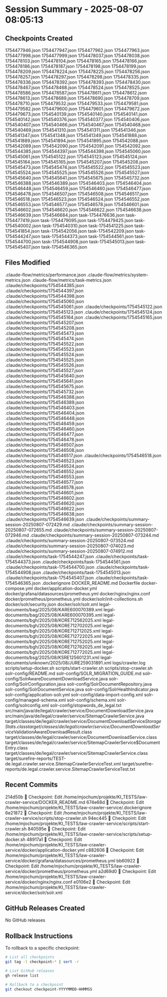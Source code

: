 # Session Summary - 2025-08-07 08:05:13

## Checkpoints Created
1754477946.json
1754477947.json
1754477962.json
1754477963.json
1754477998.json
1754477999.json
1754478037.json
1754478038.json
1754478103.json
1754478104.json
1754478165.json
1754478166.json
1754478186.json
1754478187.json
1754478198.json
1754478199.json
1754478209.json
1754478224.json
1754478225.json
1754478256.json
1754478257.json
1754478297.json
1754478298.json
1754478335.json
1754478336.json
1754478392.json
1754478393.json
1754478430.json
1754478467.json
1754478468.json
1754478524.json
1754478525.json
1754478586.json
1754478587.json
1754478611.json
1754478612.json
1754478613.json
1754478689.json
1754478690.json
1754478709.json
1754478710.json
1754479532.json
1754479533.json
1754479581.json
1754479582.json
1754479600.json
1754479601.json
1754479672.json
1754479673.json
1754540139.json
1754540140.json
1754540141.json
1754540142.json
1754540376.json
1754540377.json
1754540406.json
1754540407.json
1754540466.json
1754540467.json
1754540468.json
1754540469.json
1754541310.json
1754541311.json
1754541346.json
1754541347.json
1754541348.json
1754541349.json
1754541888.json
1754541889.json
1754541894.json
1754541895.json
1754542088.json
1754542089.json
1754542090.json
1754542091.json
1754542092.json
1754544385.json
1754544397.json
1754544398.json
1754545060.json
1754545061.json
1754545122.json
1754545123.json
1754545124.json
1754545164.json
1754545165.json
1754545207.json
1754545208.json
1754545473.json
1754545474.json
1754545522.json
1754545523.json
1754545524.json
1754545525.json
1754545526.json
1754545527.json
1754545640.json
1754545641.json
1754545675.json
1754545732.json
1754546388.json
1754546389.json
1754546403.json
1754546404.json
1754546448.json
1754546459.json
1754546460.json
1754546477.json
1754546478.json
1754546507.json
1754546508.json
1754546517.json
1754546518.json
1754546523.json
1754546524.json
1754546552.json
1754546553.json
1754546577.json
1754546578.json
1754546601.json
1754546602.json
1754546620.json
1754546622.json
1754546638.json
1754546639.json
1754546684.json
task-1754476636.json
task-1754477419.json
task-1754479095.json
task-1754479425.json
task-1754540002.json
task-1754540310.json
task-1754541225.json
task-1754541854.json
task-1754542056.json
task-1754542209.json
task-1754544247.json
task-1754544373.json
task-1754544561.json
task-1754544700.json
task-1754544908.json
task-1754545013.json
task-1754545407.json
task-1754546365.json

## Files Modified
.claude-flow/metrics/performance.json
.claude-flow/metrics/system-metrics.json
.claude-flow/metrics/task-metrics.json
.claude/checkpoints/1754544385.json
.claude/checkpoints/1754544397.json
.claude/checkpoints/1754544398.json
.claude/checkpoints/1754545060.json
.claude/checkpoints/1754545061.json
.claude/checkpoints/1754545122.json
.claude/checkpoints/1754545123.json
.claude/checkpoints/1754545124.json
.claude/checkpoints/1754545164.json
.claude/checkpoints/1754545165.json
.claude/checkpoints/1754545207.json
.claude/checkpoints/1754545208.json
.claude/checkpoints/1754545473.json
.claude/checkpoints/1754545474.json
.claude/checkpoints/1754545522.json
.claude/checkpoints/1754545523.json
.claude/checkpoints/1754545524.json
.claude/checkpoints/1754545525.json
.claude/checkpoints/1754545526.json
.claude/checkpoints/1754545527.json
.claude/checkpoints/1754545640.json
.claude/checkpoints/1754545641.json
.claude/checkpoints/1754545675.json
.claude/checkpoints/1754545732.json
.claude/checkpoints/1754546388.json
.claude/checkpoints/1754546389.json
.claude/checkpoints/1754546403.json
.claude/checkpoints/1754546404.json
.claude/checkpoints/1754546448.json
.claude/checkpoints/1754546459.json
.claude/checkpoints/1754546460.json
.claude/checkpoints/1754546477.json
.claude/checkpoints/1754546478.json
.claude/checkpoints/1754546507.json
.claude/checkpoints/1754546508.json
.claude/checkpoints/1754546517.json
.claude/checkpoints/1754546518.json
.claude/checkpoints/1754546523.json
.claude/checkpoints/1754546524.json
.claude/checkpoints/1754546552.json
.claude/checkpoints/1754546553.json
.claude/checkpoints/1754546577.json
.claude/checkpoints/1754546578.json
.claude/checkpoints/1754546601.json
.claude/checkpoints/1754546602.json
.claude/checkpoints/1754546620.json
.claude/checkpoints/1754546622.json
.claude/checkpoints/1754546638.json
.claude/checkpoints/1754546639.json
.claude/checkpoints/summary-session-20250807-072429.md
.claude/checkpoints/summary-session-20250807-072655.md
.claude/checkpoints/summary-session-20250807-072946.md
.claude/checkpoints/summary-session-20250807-073244.md
.claude/checkpoints/summary-session-20250807-073524.md
.claude/checkpoints/summary-session-20250807-074023.md
.claude/checkpoints/summary-session-20250807-074912.md
.claude/checkpoints/task-1754544247.json
.claude/checkpoints/task-1754544373.json
.claude/checkpoints/task-1754544561.json
.claude/checkpoints/task-1754544700.json
.claude/checkpoints/task-1754544908.json
.claude/checkpoints/task-1754545013.json
.claude/checkpoints/task-1754545407.json
.claude/checkpoints/task-1754546365.json
.dockerignore
DOCKER_README.md
Dockerfile
docker-compose.yml
docker/application-docker.yml
docker/grafana/datasources/prometheus.yml
docker/nginx/nginx.conf
docker/prometheus/prometheus.yml
docker/solr/init-collections.sh
docker/solr/security.json
docker/solr/solr.xml
legal-documents/bag/2025/08/KARE600070389.xml
legal-documents/bag/2025/08/KARE600070395.xml
legal-documents/bgh/2025/08/KORE712562025.xml
legal-documents/bgh/2025/08/KORE712702025.xml
legal-documents/bgh/2025/08/KORE712712025.xml
legal-documents/bgh/2025/08/KORE712722025.xml
legal-documents/bgh/2025/08/KORE712752025.xml
legal-documents/bgh/2025/08/KORE712762025.xml
legal-documents/bgh/2025/08/KORE712772025.xml
legal-documents/bsg/2025/08/KSRE125601231.xml
legal-documents/unknown/2025/08/JURE259031891.xml
logs/crawler.log
scripts/setup-docker.sh
scripts/start-crawler.sh
scripts/stop-crawler.sh
solr-config/README.md
solr-config/SOLR_MIGRATION_GUIDE.md
solr-config/SolrAwareDocumentDownloadService.java
solr-config/SolrConfiguration.java
solr-config/SolrDocumentRepository.java
solr-config/SolrDocumentService.java
solr-config/SolrHealthIndicator.java
solr-config/application-solr.yml
solr-config/data-import-config.xml
solr-config/managed-schema.xml
solr-config/schema.xml
solr-config/solrconfig.xml
solr-config/stopwords_de_legal.txt
src/main/java/de/legal/crawler/service/DocumentDownloadService.java
src/main/java/de/legal/crawler/service/SitemapCrawlerService.java
target/classes/de/legal/crawler/service/DocumentDownloadService$StorageStats.class
target/classes/de/legal/crawler/service/DocumentDownloadService$ValidationAwareDownloadResult.class
target/classes/de/legal/crawler/service/DocumentDownloadService.class
target/classes/de/legal/crawler/service/SitemapCrawlerService$DocumentEntry.class
target/classes/de/legal/crawler/service/SitemapCrawlerService.class
target/surefire-reports/TEST-de.legal.crawler.service.SitemapCrawlerServiceTest.xml
target/surefire-reports/de.legal.crawler.service.SitemapCrawlerServiceTest.txt

## Recent Commits
214d50b 🔖 Checkpoint: Edit /home/mjochum/projekte/KI_TESTS/law-crawler-service/DOCKER_README.md
674e68d 🔖 Checkpoint: Edit /home/mjochum/projekte/KI_TESTS/law-crawler-service/.dockerignore
6e21872 🔖 Checkpoint: Edit /home/mjochum/projekte/KI_TESTS/law-crawler-service/scripts/stop-crawler.sh
94ec445 🔖 Checkpoint: Edit /home/mjochum/projekte/KI_TESTS/law-crawler-service/scripts/start-crawler.sh
840595e 🔖 Checkpoint: Edit /home/mjochum/projekte/KI_TESTS/law-crawler-service/scripts/setup-docker.sh
48917a1 🔖 Checkpoint: Edit /home/mjochum/projekte/KI_TESTS/law-crawler-service/docker/application-docker.yml
c882606 🔖 Checkpoint: Edit /home/mjochum/projekte/KI_TESTS/law-crawler-service/docker/grafana/datasources/prometheus.yml
bb60922 🔖 Checkpoint: Edit /home/mjochum/projekte/KI_TESTS/law-crawler-service/docker/prometheus/prometheus.yml
a2d69d0 🔖 Checkpoint: Edit /home/mjochum/projekte/KI_TESTS/law-crawler-service/docker/nginx/nginx.conf
e0106e2 🔖 Checkpoint: Edit /home/mjochum/projekte/KI_TESTS/law-crawler-service/docker/solr/solr.xml

## GitHub Releases Created
No GitHub releases

## Rollback Instructions
To rollback to a specific checkpoint:
```bash
# List all checkpoints
git tag -l checkpoint-* | sort -r

# List GitHub releases
gh release list

# Rollback to a checkpoint
git checkout checkpoint-YYYYMMDD-HHMMSS
```
